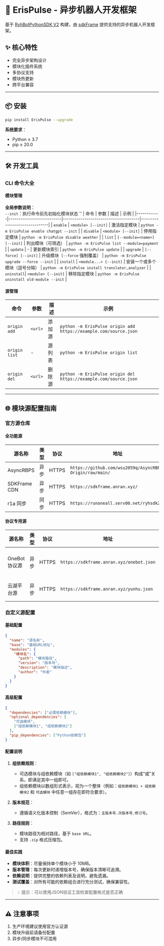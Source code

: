 # 🚀 ErisPulse - 异步机器人开发框架

基于 [RyhBotPythonSDK V2](https://github.com/runoneall/RyhBotPythonSDK2) 构建，由 [sdkFrame](https://github.com/runoneall/sdkFrame) 提供支持的异步机器人开发框架。

## ✨ 核心特性
- 完全异步架构设计
- 模块化插件系统
- 多协议支持
- 模块热更新
- 跨平台兼容

---

## 📦 安装

```bash
pip install ErisPulse --upgrade
```

**系统要求**：
- Python ≥ 3.7
- pip ≥ 20.0

---

## 🛠️ 开发工具

### CLI 命令大全

#### 模块管理  
**全局参数说明**：  
`--init`：执行命令前先初始化模块状态 
''
| 命令       | 参数                      | 描述                                  | 示例                          |
|------------|---------------------------|---------------------------------------|-------------------------------|
| `enable`   | `<module> [--init]`       | 激活指定模块                          | `python -m ErisPulse enable chatgpt --init`       |
| `disable`  | `<module> [--init]`       | 停用指定模块                          | `python -m ErisPulse disable weather`             |
| `list`     | `[--module=<name>] [--init]` | 列出模块（可筛选）                   | `python -m ErisPulse list --module=payment`       |
| `update`   | -                         | 更新模块索引                           | `python -m ErisPulse update`                      |
| `upgrade`  | `[--force] [--init]`      | 升级模块（`--force` 强制覆盖）        | `python -m ErisPulse upgrade --force --init`      |
| `install`  | `<module...> [--init]`    | 安装一个或多个模块（逗号分隔）        | `python -m ErisPulse install translator,analyzer` |
| `uninstall`| `<module> [--init]`       | 移除指定模块                          | `python -m ErisPulse uninstall old-module --init` |

#### 源管理
| 命令 | 参数 | 描述 | 示例 |
|------|------|------|------|
| `origin add` | `<url>` | 添加源 | `python -m ErisPulse origin add https://example.com/source.json` |
| `origin list` | - | 源列表 | `python -m ErisPulse origin list` |
| `origin del` | `<url>` | 删除源 | `python -m ErisPulse origin del https://example.com/source.json` |

---

## 🌐 模块源配置指南

### 官方源仓库

#### 全功能源
| 源名称 | 类型 | 协议 | 地址 |
|--------|------|------|------|
| AsyncRBPS | 异步 | HTTPS | `https://github.com/wsu2059q/AsyncRBPS-Origin/raw/main/`
| SDKFrame CDN | 异步 | HTTPS | `https://sdkframe.anran.xyz/`
| r1a 同步 | 同步 | HTTPS | `https://runoneall.serv00.net/ryhsdk2/`

#### 协议专用源
| 源名称 | 类型 | 协议 | 地址 | 适用协议 |
|--------|------|------|------|------|
| OneBot 协议源 | 异步 | HTTPS | `https://sdkframe.anran.xyz/onebot.json` | 专为OneBot协议优化 |
| 云湖平台源 | 异步 | HTTPS | `https://sdkframe.anran.xyz/yunhu.json` | 云湖平台专用模块 |

### 自定义源配置

#### 基础配置
```json
{
  "name": "源名称",
  "base": "基础URL地址",
  "modules": {
    "模块名": {
      "path": "模块路径",
      "version": "版本号",
      "description": "模块描述",
      "author": "作者"
    }
  }
}
```

#### 高级配置
```json
{
  "dependencies": ["必需依赖模块"],
  "optional_dependencies": [
    "可选模块",
    ["组依赖模块1", "组依赖模块2"]
  ],
  "pip_dependencies": ["Python依赖包"]
}
```

#### 配置说明
1. **组依赖规则**：
   - 可选模块与组依赖模块（如 `["组依赖模块1", "组依赖模块2"]`）构成“或”关系，即满足其中一组即可。
   - 组依赖模块以数组形式表示，视为一个整体（例如：`组依赖模块1 + 组依赖模块2` 和 `可选模块` 中任意一组存在即符合要求）。

2. **版本规范**：
   - 遵循语义化版本控制（SemVer），格式为：`主版本号.次版本号.修订号`。

3. **路径规则**：
   - 模块路径为相对路径，基于 `base URL`。
   - 支持 `.zip` 格式压缩包。

#### 最佳实践
- **模块体积**：尽量保持单个模块小于 10MB。
- **版本管理**：每次更新时递增版本号，确保版本清晰可追溯。
- **依赖说明**：提供完整的依赖列表及说明，避免遗漏。
- **测试覆盖**：对所有可能的依赖组合进行充分测试，确保兼容性。

> 💡 提示：可以使用JSON验证工具检查配置格式是否正确

---

## ⚠️ 注意事项
1. 生产环境建议使用官方认证源
2. 模块升级前请备份配置
3. 异步/同步模块不可混用

